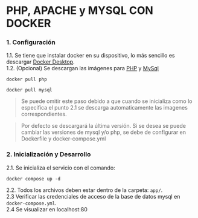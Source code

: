 # PHP, APACHE y MYSQL CON DOCKER

### 1. Configuración 
1.1. Se tiene que instalar docker en su dispositivo, lo más sencillo es descargar [Docker Desktop](https://www.docker.com/products/docker-desktop).  
1.2. (Opcional) Se descargan las imágenes para [PHP](https://hub.docker.com/_/php) y [MySql](https://hub.docker.com/_/mysql) 
```cli
docker pull php
```
```cli
docker pull mysql
```
> Se puede omitir este paso debido a que cuando se inicializa como lo especifica el punto 2.1 se descarga automaticamente las imagenes correspondientes.  
  
> Por defecto se descargará la última versión. Si se desea se puede cambiar las versiones de mysql y/o php, se debe de configurar en Dockerfile y docker-compose.yml

### 2. Inicialización y Desarrollo
2.1. Se inicializa el servicio con el comando:
```
docker compose up -d
```
2.2. Todos los archivos deben estar dentro de la carpeta: ```app/```.  
2.3 Verificar las credenciales de acceso de la base de datos mysql en ```docker-compose.yml```.  
2.4 Se visualizar en localhost:80